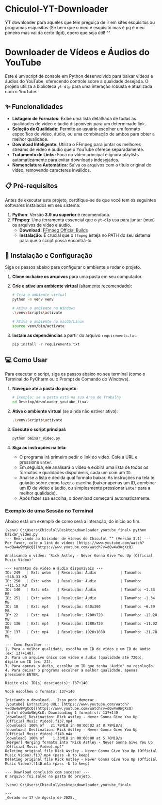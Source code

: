 # Chiculol-YT-Downloader
YT downloader para aqueles que tem preguiça de ir em sites esquisitos ou programas esquisitos (Se bem que o meu é esquisito mas é pq é meu pimeiro mas vai da certo tlgd), epero que seja útil! ^^

# Downloader de Vídeos e Áudios do YouTube 

Este é um script de console em Python desenvolvido para baixar vídeos e áudios do YouTube, oferecendo controle sobre a qualidade desejada. O projeto utiliza a biblioteca `yt-dlp` para uma interação robusta e atualizada com o YouTube.

## ✨ Funcionalidades

* **Listagem de Formatos:** Exibe uma lista detalhada de todas as qualidades de vídeo e áudio disponíveis para um determinado link.
* **Seleção de Qualidade:** Permite ao usuário escolher um formato específico de vídeo, áudio, ou uma combinação de ambos para obter a melhor qualidade.
* **Download Inteligente:** Utiliza o FFmpeg para juntar os melhores streams de vídeo e áudio que o YouTube oferece separadamente.
* **Tratamento de Links:** Foca no vídeo principal e ignora playlists automaticamente para evitar downloads indesejados.
* **Nomenclatura Automática:** Salva os arquivos com o título original do vídeo, removendo caracteres inválidos.

## 📋 Pré-requisitos

Antes de executar este projeto, certifique-se de que você tem os seguintes softwares instalados em seu sistema:

1.  **Python:** Versão **3.9 ou superior** é recomendada.
2.  **FFmpeg:** Uma ferramenta essencial que o `yt-dlp` usa para juntar (mux) os arquivos de vídeo e áudio.
    * **Download:** [FFmpeg Official Builds](https://www.gyan.dev/ffmpeg/builds/)
    * **Instalação:** É crucial que o `ffmpeg` esteja no PATH do seu sistema para que o script possa encontrá-lo.

## 🚀 Instalação e Configuração

Siga os passos abaixo para configurar o ambiente e rodar o projeto.

1.  **Clone ou baixe os arquivos** para uma pasta em seu computador.

2.  **Crie e ative um ambiente virtual** (altamente recomendado):
    ```bash
    # Cria o ambiente virtual
    python -m venv venv
    
    # Ativa o ambiente no Windows
    .\venv\Scripts\activate
    
    # Ativa o ambiente no macOS/Linux
    source venv/bin/activate
    ```

3.  **Instale as dependências** a partir do arquivo `requirements.txt`:
    ```bash
    pip install -r requirements.txt
    ```

## 💻 Como Usar

Para executar o script, siga os passos abaixo no seu terminal (como o Terminal do PyCharm ou o Prompt de Comando do Windows).

1.  **Navegue até a pasta do projeto:**
    ```bash
    # Exemplo: se a pasta está na sua Área de Trabalho
    cd Desktop/downloader_youtube_final
    ```

2.  **Ative o ambiente virtual** (se ainda não estiver ativo):
    ```bash
    .\venv\Scripts\activate
    ```

3.  **Execute o script principal:**
    ```bash
    python baixar_video.py
    ```

4.  **Siga as instruções na tela:**
    * O programa irá primeiro pedir o link do vídeo. Cole a URL e pressione `Enter`.
    * Em seguida, ele analisará o vídeo e exibirá uma lista de todos os formatos e qualidades disponíveis, cada um com um `ID`.
    * Analise a lista e decida qual formato baixar. As instruções na tela te guiarão sobre como fazer a escolha (baixar apenas um ID, combinar um ID de vídeo e áudio, ou simplesmente pressionar `Enter` para a melhor qualidade).
    * Após fazer sua escolha, o download começará automaticamente.

### Exemplo de uma Sessão no Terminal

Abaixo está um exemplo de como será a interação, do início ao fim.

```text
(venv) C:\Users\Chiculol\Desktop\downloader_youtube_final> python baixar_video.py
--- Bem-vindo ao baixador de vídeos do Chiculol ^^ (Versão 3.1) ---
Por favor, cole o link do vídeo: [https://www.youtube.com/watch?v=dQw4w9WgXcQ](https://www.youtube.com/watch?v=dQw4w9WgXcQ)

Analisando o vídeo: 'Rick Astley - Never Gonna Give You Up (Official Music Video)'

--- Formatos de vídeo e áudio disponíveis ---
ID: 249   | Ext: webm   | Resolução: Áudio           | Tamanho: ~548.33 KB
ID: 250   | Ext: webm   | Resolução: Áudio           | Tamanho: ~711.53 KB
ID: 140   | Ext: m4a    | Resolução: Áudio           | Tamanho: ~1.33 MB
ID: 251   | Ext: webm   | Resolução: Áudio           | Tamanho: ~1.34 MB
ID: 18    | Ext: mp4    | Resolução: 640x360         | Tamanho: ~6.59 MB
ID: 22    | Ext: mp4    | Resolução: 1280x720        | Tamanho: ~12.28 MB
ID: 136   | Ext: mp4    | Resolução: 1280x720        | Tamanho: ~11.02 MB
ID: 137   | Ext: mp4    | Resolução: 1920x1080       | Tamanho: ~21.78 MB

--- Como Escolher ---
1. Para a melhor qualidade, escolha um ID de vídeo e um ID de áudio (ex: 137+140).
2. Para um arquivo único com vídeo e áudio (qualidade até 720p), digite um ID (ex: 22).
3. Para apenas o áudio, escolha um ID que tenha 'Áudio' na resolução.
4. Para deixar o programa escolher a melhor qualidade, apenas pressione ENTER.

Digite o(s) ID(s) desejado(s): 137+140

Você escolheu o formato: 137+140

Iniciando o download... Isso pode demorar.
[youtube] Extracting URL: [https://www.youtube.com/watch?v=dQw4w9WgXcQ](https://www.youtube.com/watch?v=dQw4w9WgXcQ)
[info] dQw4w9WgXcQ: Downloading 1 format(s): 137+140
[download] Destination: Rick Astley - Never Gonna Give You Up (Official Music Video).f137.mp4
[download] 100% of   21.78MiB in 00:00:02 at 8.79MiB/s
[download] Destination: Rick Astley - Never Gonna Give You Up (Official Music Video).f140.m4a
[download] 100% of    1.33MiB in 00:00:00 at 5.76MiB/s
[Merger] Merging formats into "Rick Astley - Never Gonna Give You Up (Official Music Video).mp4"
Deleting original file Rick Astley - Never Gonna Give You Up (Official Music Video).f137.mp4 (pass -k to keep)
Deleting original file Rick Astley - Never Gonna Give You Up (Official Music Video).f140.m4a (pass -k to keep)

--- Download concluído com sucesso! ---
O arquivo foi salvo na pasta do projeto.

(venv) C:\Users\Chiculol\Desktop\downloader_youtube_final>

---
_Gerado em 17 de Agosto de 2025._
